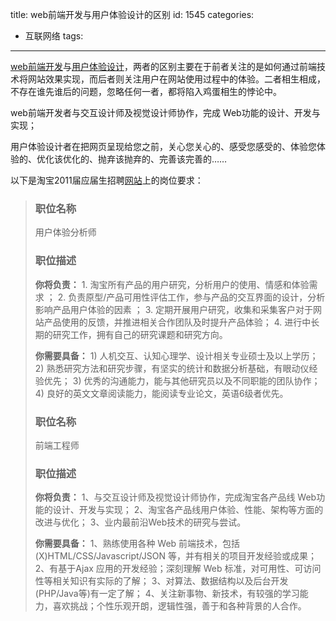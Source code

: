 title: web前端开发与用户体验设计的区别
id: 1545
categories:
  - 互联网络
tags:
---

[web前端开发](http://baike.baidu.com/view/4227693.htm)与[用户体验设计](http://baike.baidu.com/view/1365273.htm)，两者的区别主要在于前者关注的是如何通过前端技术将网站效果实现，而后者则关注用户在网站使用过程中的体验。二者相生相成，不存在谁先谁后的问题，忽略任何一者，都将陷入鸡蛋相生的悖论中。

web前端开发者与交互设计师及视觉设计师协作，完成 Web功能的设计、开发与实现；

用户体验设计者在把网页呈现给您之前，关心您关心的、感受您感受的、体验您体验的、优化该优化的、抛弃该抛弃的、完善该完善的……<!--more-->

以下是淘宝2011届应届生招聘[网站](http://campus.taobao.com)上的岗位要求：
> ### 职位名称
> 
> 用户体验分析师
> 
> ### 职位描述
> 
> **你将负责：**
> 1. 淘宝所有产品的用户研究，分析用户的使用、情感和体验需求 ；
> 2. 负责原型/产品可用性评估工作，参与产品的交互界面的设计，分析影响产品用户体验的因素 ；
> 3. 定期开展用户研究，收集和采集客户对于网站产品使用的反馈，并推进相关合作团队及时提升产品体验；
> 4. 进行中长期的研究工作，拥有自己的研究课题和研究方向。
> 
> **你需要具备：**
> 1) 人机交互、认知心理学、设计相关专业硕士及以上学历；
> 2) 熟悉研究方法和研究步骤，有坚实的统计和数据分析基础，有眼动仪经验优先；
> 3) 优秀的沟通能力，能与其他研究员以及不同职能的团队协作；
> 4) 良好的英文文章阅读能力，能阅读专业论文，英语6级者优先。
> ### 职位名称
> 
> 前端工程师
> 
> ### 职位描述
> 
> **你将负责：**
> 1、与交互设计师及视觉设计师协作，完成淘宝各产品线 Web功能的设计、开发与实现；
> 2、淘宝各产品线用户体验、性能、架构等方面的改进与优化；
> 3、业内最前沿Web技术的研究与尝试。
> 
> **你需要具备：**
> 1、熟练使用各种 Web 前端技术，包括(X)HTML/CSS/Javascript/JSON 等，并有相关的项目开发经验或成果；
> 2、有基于Ajax 应用的开发经验；深刻理解 Web 标准，对可用性、可访问性等相关知识有实际的了解；
> 3、对算法、数据结构以及后台开发(PHP/Java等)有一定了解；
> 4、关注新事物、新技术，有较强的学习能力，喜欢挑战；个性乐观开朗，逻辑性强，善于和各种背景的人合作。